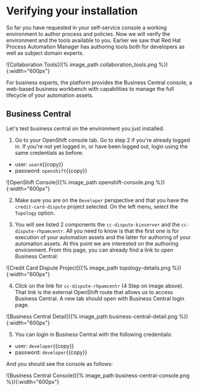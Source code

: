 # Verifying your installation

So far you have requested in your self-service console a working environment to author process and policies. Now we will verify the environment and the tools available to you. Earlier we saw that Red Hat Process Automation Manager has authoring tools both for developers as well as subject domain experts.

![Collaboration Tools]({% image_path collaboration_tools.png %}){:width="600px"}

For business experts, the platform provides the Business Central console, a web-based business workbench with capabilities to manage the full lifecycle of your automation assets.

## Business Central

Let's test business central on the environment you just installed.

1. Go to your OpenShift console tab. Go to step 2 if you're already logged in. If you're not yet logged in, or have been logged out, login using the same credentials as before:

- user: `userX`{{copy}}
- password: `openshift`{{copy}}

![OpenShift Console]({% image_path openshift-console.png %}){:width="600px"}

2. Make sure you are on the `Developer` perspective and that you have the `credit-card-dispute` project selected. On the left menu, select the `Topology` option.

3. You will see listed 2 components the `cc-dispute-kieserver` and the `cc-dispute-rhpamcentr`. All you need to know is that the first one is for execution of your automation assets and the latter for authoring of your automation assets.
At this point we are interested on the authoring environment. From this page, you can already find a link to open Business Central:

![Credit Card Dispute Project]({% image_path topology-details.png %}){:width="600px"}

4. Click on the link for `cc-dispute-rhpamcentr` (4 Step on image above). That link is the external OpenShift route that allows us to access Business Central. A new tab should open with Business Central login page.

![Business Central Detail]({% image_path business-central-detail.png %}){:width="600px"}

5. You can login in Business Central with the following credentials:
 - user: `developer`{{copy}}
 - password: `developer`{{copy}}

And you should see the console as follows:

![Business Central Console]({% image_path business-central-console.png %}){:width="600px"}
